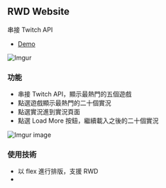 ## RWD Website
串接 Twitch API
* [Demo](https://kaochihyu.github.io/demo/twitch/)

![Imgur](https://imgur.com/VDPSowu.gif)

### 功能
* 串接 Twitch API，顯示最熱門的五個遊戲
* 點選遊戲顯示最熱門的二十個實況
* 點選實況進到實況頁面
* 點選 Load More 按鈕，繼續載入之後的二十個實況

![Imgur image](https://imgur.com/gVgpNIk.jpeg)


### 使用技術
* 以 flex 進行排版，支援 RWD
* 
